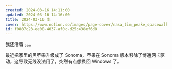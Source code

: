 ```yaml
---
created: 2024-03-16 14:11:00
updated: 2024-03-16 14:16:00
title: 2024-03-16 水
cover: https://www.notion.so/images/page-cover/nasa_tim_peake_spacewalk.jpg
id: f0837c23-ee08-4037-af0c-d25c438ef6d8
---
```


我还活着 。。。

最近把家里的黑苹果升级成了 Sonoma，苹果在 Sonoma 版本移除了博通网卡驱动，这导致无线没法用了，突然有点想换回 Windows 了。
